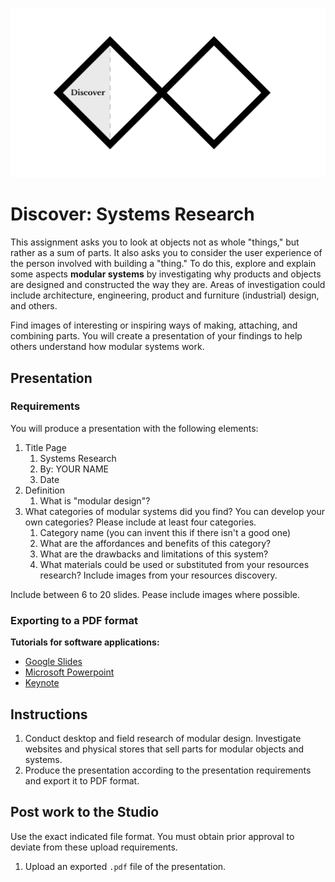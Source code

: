 ![Double Diamond Discover Phase graphic](/assets/dd-process-discover-1200px@2x.png)

# Discover: Systems Research

This assignment asks you to look at objects not as whole "things," but rather as a sum of parts. It also asks you to consider the user experience of the person involved with building a "thing." To do this, explore and explain some aspects **modular systems** by investigating why products and objects are designed and constructed the way they are. Areas of investigation could include architecture, engineering, product and furniture (industrial) design, and others. 

Find images of interesting or inspiring ways of making, attaching, and combining parts. You will create a presentation of your findings to help others understand how modular systems work.

## Presentation

### Requirements

You will produce a presentation with the following elements:

1. Title Page
   1. Systems Research
   2. By: YOUR NAME 
   3. Date
2. Definition
   1. What is "modular design"?
3. What categories of modular systems did you find? You can develop your own categories? Please include at least four categories.
   1. Category name (you can invent this if there isn't a good one)
   2. What are the affordances and benefits of this category?
   3. What are the drawbacks and limitations of this system?
   4. What materials could be used or substituted from your resources research? Include images from your resources discovery.
   
Include between 6 to 20 slides. Pease include images where possible.

### Exporting to a PDF format

**Tutorials for software applications:**

* [Google Slides](https://www.youtube.com/watch?v=D1WhvsQeY6w)
* [Microsoft Powerpoint](https://support.office.com/en-US/article/Save-PowerPoint-presentations-as-PDF-files-9B5C786B-9C6E-4FE6-81F6-9372F77C47C8)
* [Keynote](https://www.youtube.com/watch?v=AkWqdqOUUjk)

## Instructions

1. Conduct desktop and field research of modular design. Investigate websites and physical stores that sell parts for modular objects and systems.
2. Produce the presentation according to the presentation requirements and export it to PDF format.

## Post work to the Studio

Use the exact indicated file format. You must obtain prior approval to deviate from these upload requirements.

1. Upload an exported `.pdf` file of the presentation.